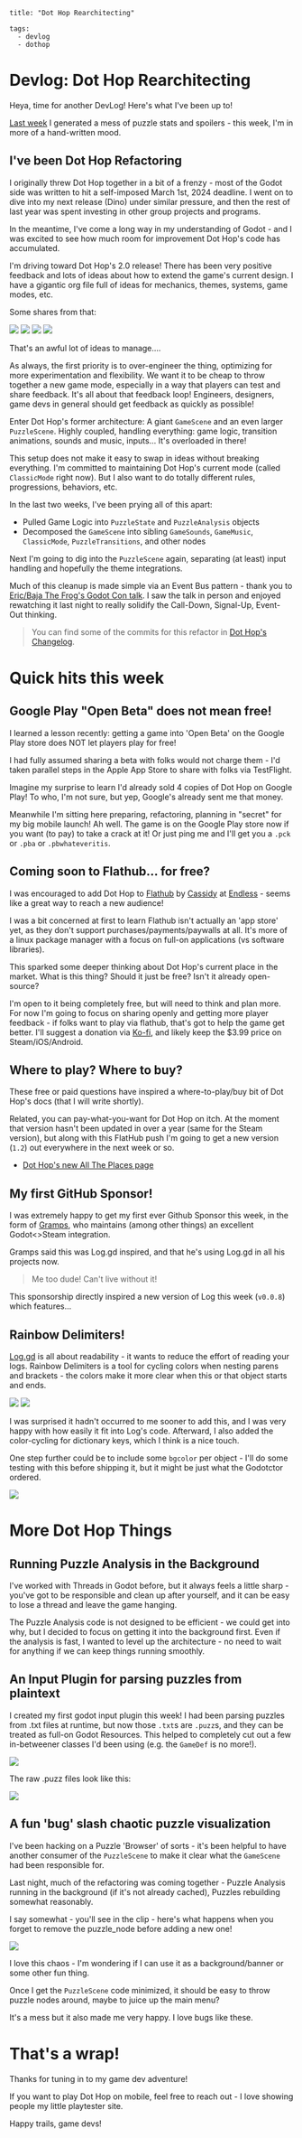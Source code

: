 ```
title: "Dot Hop Rearchitecting"

tags:
  - devlog
  - dothop
```

# Devlog: Dot Hop Rearchitecting

Heya, time for another DevLog! Here's what I've been up to!

[Last week](https://russmatney.com/#/devlogs/2025-06-10-dothop-speedrun) I
generated a mess of puzzle stats and spoilers - this week, I'm in more of a
hand-written mood.

## I've been Dot Hop Refactoring

I originally threw Dot Hop together in a bit of a frenzy - most of the Godot
side was written to hit a self-imposed March 1st, 2024 deadline. I went on to
dive into my next release (Dino) under similar pressure, and then the rest of
last year was spent investing in other group projects and programs.

In the meantime, I've come a long way in my understanding of Godot - and I was
excited to see how much room for improvement Dot Hop's code has accumulated.

I'm driving toward Dot Hop's 2.0 release! There has been very positive feedback
and lots of ideas about how to extend the game's current design. I have a
gigantic org file full of ideas for mechanics, themes, systems, game modes, etc.

Some shares from that:

<img src= "_images/dothop/org_file_share_1.png" />

<img src= "_images/dothop/org_file_share_2.png" />

<img src= "_images/dothop/org_file_share_3.png" />

<img src= "_images/dothop/org_file_share_4.png" />

That's an awful lot of ideas to manage....

As always, the first priority is to over-engineer the thing, optimizing for more
experimentation and flexibility. We want it to be cheap to throw together a new
game mode, especially in a way that players can test and share feedback. It's
all about that feedback loop! Engineers, designers, game devs in general should
get feedback as quickly as possible!

Enter Dot Hop's former architecture: A giant `GameScene` and an even larger
`PuzzleScene`. Highly coupled, handling everything: game logic, transition
animations, sounds and music, inputs... It's overloaded in there!

This setup does not make it easy to swap in ideas without breaking everything.
I'm committed to maintaining Dot Hop's current mode (called `ClassicMode` right
now). But I also want to do totally different rules, progressions, behaviors,
etc.

In the last two weeks, I've been prying all of this apart:

- Pulled Game Logic into `PuzzleState` and `PuzzleAnalysis` objects
- Decomposed the `GameScene` into sibling `GameSounds`, `GameMusic`, `ClassicMode`,
  `PuzzleTransitions`, and other nodes

Next I'm going to dig into the `PuzzleScene` again, separating (at least) input
handling and hopefully the theme integrations.

Much of this cleanup is made simple via an Event Bus pattern - thank you to
[Eric/Baja The Frog's Godot Con talk](https://youtu.be/yB3Wv-Lr7pg). I saw the
talk in person and enjoyed rewatching it last night to really solidify the
Call-Down, Signal-Up, Event-Out thinking.

> You can find some of the commits for this refactor in [Dot Hop's
> Changelog](https://russmatney.github.io/dothop/#/changelog?id=_24-jul-2025).


# Quick hits this week

## Google Play "Open Beta" does not mean free!

I learned a lesson recently: getting a game into 'Open Beta' on the Google Play
store does NOT let players play for free!

I had fully assumed sharing a beta with folks would not charge them - I'd taken
parallel steps in the Apple App Store to share with folks via TestFlight.

Imagine my surprise to learn I'd already sold 4 copies of Dot Hop on Google
Play! To who, I'm not sure, but yep, Google's already sent me that money.

Meanwhile I'm sitting here preparing, refactoring, planning in "secret" for my
big mobile launch! Ah well. The game is on the Google Play store now if you want
(to pay) to take a crack at it! Or just ping me and I'll get you a `.pck` or
`.pba` or `.pbwhateveritis`.

## Coming soon to Flathub... for free?

I was encouraged to add Dot Hop to [Flathub](https://flathub.org/) by
[Cassidy](https://cassidyjames.com/) at [Endless](https://www.endlessos.org/) -
seems like a great way to reach a new audience!

I was a bit concerned at first to learn Flathub isn't actually an 'app store'
yet, as they don't support purchases/payments/paywalls at all. It's more of a
linux package manager with a focus on full-on applications (vs software
libraries).

This sparked some deeper thinking about Dot Hop's current place in the market.
What is this thing? Should it just be free? Isn't it already open-source?

I'm open to it being completely free, but will need to think and plan more. For
now I'm going to focus on sharing openly and getting more player feedback - if
folks want to play via flathub, that's got to help the game get better. I'll
suggest a donation via [Ko-fi](https://ko-fi.com/russmatney), and likely keep
the $3.99 price on Steam/iOS/Android.

## Where to play? Where to buy?

These free or paid questions have inspired a where-to-play/buy bit of Dot Hop's
docs (that I will write shortly).

Related, you can pay-what-you-want for Dot Hop on itch. At the moment that
version hasn't been updated in over a year (same for the Steam version), but
along with this FlatHub push I'm going to get a new version (`1.2`) out
everywhere in the next week or so.

- [Dot Hop's new All The Places
  page](https://russmatney.github.io/dothop/#/all-the-places)

## My first GitHub Sponsor!

I was extremely happy to get my first ever Github Sponsor this week, in the form
of [Gramps](https://github.com/Gramps), who maintains (among other things) an
excellent Godot<>Steam integration.

Gramps said this was Log.gd inspired, and that he's using Log.gd in all his
projects now.

> Me too dude! Can't live without it!

This sponsorship directly inspired a new version of Log this week (`v0.0.8`)
which features...

## Rainbow Delimiters!

[Log.gd](https://russmatney.github.io/log.gd/#/) is all about readability - it
wants to reduce the effort of reading your logs. Rainbow Delimiters is a tool
for cycling colors when nesting parens and brackets - the colors make it more
clear when this or that object starts and ends.

<img src= "_images/log-gd/rainbow-delims.png" />
<img src= "_images/log-gd/rainbow-delims-small.png" />

I was surprised it hadn't occurred to me sooner to add this, and I was very
happy with how easily it fit into Log's code. Afterward, I also added the
color-cycling for dictionary keys, which I think is a nice touch.

One step further could be to include some `bgcolor` per object - I'll do some
testing with this before shipping it, but it might be just what the Godotctor
ordered.

<img src= "_images/log-gd/rainbow-delims-object.png" />


# More Dot Hop Things

## Running Puzzle Analysis in the Background

I've worked with Threads in Godot before, but it always feels a little sharp -
you've got to be responsible and clean up after yourself, and it can be easy to
lose a thread and leave the game hanging.

The Puzzle Analysis code is not designed to be efficient - we could get into
why, but I decided to focus on getting it into the background first. Even if the
analysis is fast, I wanted to level up the architecture - no need to wait for
anything if we can keep things running smoothly.

## An Input Plugin for parsing puzzles from plaintext

I created my first godot input plugin this week! I had been parsing puzzles from
.txt files at runtime, but now those `.txt`s are `.puzz`s, and they can be
treated as full-on Godot Resources. This helped to completely cut out a few
in-betweener classes I'd been using (e.g. the `GameDef` is no more!).

<img src= "_images/dothop/puzzle_set_data_resource.png" />

The raw .puzz files look like this:

<img src= "_images/dothop/raw_puzz_file.png" />

## A fun 'bug' slash chaotic puzzle visualization

I've been hacking on a Puzzle 'Browser' of sorts - it's been helpful to have
another consumer of the `PuzzleScene` to make it clear what the `GameScene` had
been responsible for.

Last night, much of the refactoring was coming together - Puzzle Analysis
running in the background (if it's not already cached), Puzzles rebuilding
somewhat reasonably.

I say somewhat - you'll see in the clip - here's what happens when you forget to
remove the puzzle_node before adding a new one!

<img src= "_images/dothop/puzzle_stacking.gif" />

I love this chaos - I'm wondering if I can use it as a background/banner or some
other fun thing.

Once I get the `PuzzleScene` code minimized, it should be easy to throw puzzle
nodes around, maybe to juice up the main menu?

It's a mess but it also made me very happy. I love bugs like these.

# That's a wrap!

Thanks for tuning in to my game dev adventure!

If you want to play Dot Hop on mobile, feel free to reach out - I love showing
people my little playtester site.

Happy trails, game devs!


